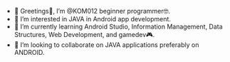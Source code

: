 - 👋 Greetings🤖, I’m @KOM012 beginner programmer🤓.
- 👀 I’m interested in JAVA in Android app development.
- 🌱 I’m currently learning Android Studio, Information Management, Data Structures, Web Development, and gamedev🎮.
- 🤝 I’m looking to collaborate on JAVA applications preferably on ANDROID.


<!---
KOM012/KOM012 is a ✨ special ✨ repository because its `README.md` (this file) appears on your GitHub profile.
You can click the Preview link to take a look at your changes.
--->
